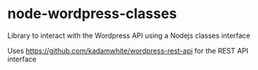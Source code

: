 node-wordpress-classes
======================

Library to interact with the Wordpress API using a Nodejs classes interface

Uses https://github.com/kadamwhite/wordpress-rest-api for the REST API interface

